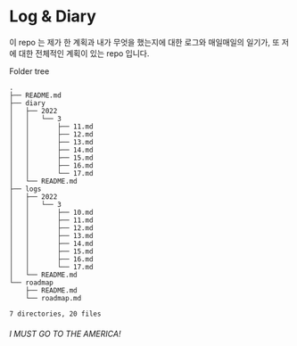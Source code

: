 # Log & Diary

이 repo 는 제가 한 계획과 내가 무엇을 했는지에 대한 로그와 매일매일의 일기가, 또 저에 대한 전체적인 계획이 있는 repo 입니다.

Folder tree

```tree
.
├── README.md
├── diary
│   ├── 2022
│   │   └── 3
│   │       ├── 11.md
│   │       ├── 12.md
│   │       ├── 13.md
│   │       ├── 14.md
│   │       ├── 15.md
│   │       ├── 16.md
│   │       └── 17.md
│   └── README.md
├── logs
│   ├── 2022
│   │   └── 3
│   │       ├── 10.md
│   │       ├── 11.md
│   │       ├── 12.md
│   │       ├── 13.md
│   │       ├── 14.md
│   │       ├── 15.md
│   │       ├── 16.md
│   │       └── 17.md
│   └── README.md
└── roadmap
    ├── README.md
    └── roadmap.md

7 directories, 20 files
```

###### I MUST GO TO THE AMERICA!
